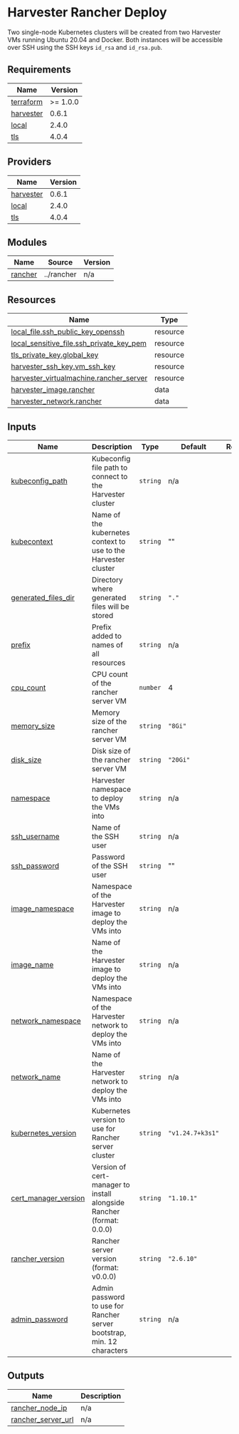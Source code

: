 # Harvester Rancher Deploy

Two single-node Kubernetes clusters will be created from two Harvester VMs running Ubuntu 20.04 and Docker.
Both instances will be accessible over SSH using the SSH keys `id_rsa` and `id_rsa.pub`.

<!-- BEGIN_TF_DOCS -->
## Requirements

| Name                                                                         | Version  |
|------------------------------------------------------------------------------|----------|
| <a name="requirement_terraform"></a> [terraform](#requirement\_terraform)    | >= 1.0.0 |
| <a name="requirement_harvester"></a> [harvester](#requirement\_harvester)    | 0.6.1    |
| <a name="requirement_local"></a> [local](#requirement\_local)                | 2.4.0    |
| <a name="requirement_tls"></a> [tls](#requirement\_tls)                      | 4.0.4    |

## Providers

| Name                                                                   | Version |
|------------------------------------------------------------------------|---------|
| <a name="provider_harvester"></a> [harvester](#provider\_harvester)    | 0.6.1   |
| <a name="provider_local"></a> [local](#provider\_local)                | 2.4.0   |
| <a name="provider_tls"></a> [tls](#provider\_tls)                      | 4.0.4   |

## Modules

| Name                                                      | Source     | Version |
|-----------------------------------------------------------|------------|---------|
| <a name="module_rancher"></a> [rancher](#module\_rancher) | ../rancher | n/a     |

## Resources

| Name                                                                                                                                        | Type     |
|---------------------------------------------------------------------------------------------------------------------------------------------|----------|
| [local_file.ssh_public_key_openssh](https://registry.terraform.io/providers/hashicorp/local/2.4.0/docs/resources/file)                      | resource |
| [local_sensitive_file.ssh_private_key_pem](https://registry.terraform.io/providers/hashicorp/local/2.4.0/docs/resources/sensitive_file)     | resource |
| [tls_private_key.global_key](https://registry.terraform.io/providers/hashicorp/tls/4.0.4/docs/resources/private_key)                        | resource |
| [harvester_ssh_key.vm_ssh_key](https://registry.terraform.io/providers/harvester/harvester/latest/docs/resources/ssh_key)                   | resource |
| [harvester_virtualmachine.rancher_server](https://registry.terraform.io/providers/harvester/harvester/latest/docs/resources/virtualmachine) | resource |
| [harvester_image.rancher](https://registry.terraform.io/providers/harvester/harvester/latest/docs/data-sources/image)                       | data     |
| [harvester_network.rancher](https://registry.terraform.io/providers/harvester/harvester/latest/docs/data-sources/network)                   | data     |

## Inputs

| Name                                                                                               | Description                                                            | Type     | Default          | Required |
|----------------------------------------------------------------------------------------------------|------------------------------------------------------------------------|----------|------------------|:--------:|
| <a name="input_kubeconfig_path"></a> [kubeconfig\_path](#kubeconfig\_path)                         | Kubeconfig file path to connect to the Harvester cluster               | `string` | n/a              |   yes    |
| <a name="input_kubecontext"></a> [kubecontext](#kubecontext)                                       | Name of the kubernetes context to use to the Harvester cluster         | `string` | ""               |    no    |
| <a name="input_generated_files_dir"></a> [generated\_files\_dir](#input\_generated\_files\_dir)    | Directory where generated files will be stored                         | `string` | `"."`            |    no    |
| <a name="input_prefix"></a> [prefix](#input\_prefix)                                               | Prefix added to names of all resources                                 | `string` | n/a              |   yes    |
| <a name="input_cpu_count"></a> [cpu_count](#cpu\_count)                                            | CPU count of the rancher server VM                                     | `number` | 4                |    no    |
| <a name="input_memory_size"></a> [memory_size](#memory\_size)                                      | Memory size of the rancher server VM                                   | `string` | `"8Gi"`          |    no    |
| <a name="input_disk_size"></a> [disk_size](#disk\_size)                                            | Disk size of the rancher server VM                                     | `string` | `"20Gi"`         |    no    |
| <a name="input_namespace"></a> [namespace](#namespace)                                             | Harvester namespace to deploy the VMs into                             | `string` | n/a              |   yes    |
| <a name="input_ssh_username"></a> [ssh\_username](#ssh\_username)                                  | Name of the SSH user                                                   | `string` | n/a              |   yes    |
| <a name="input_ssh_password"></a> [ssh\_password](#ssh\_password)                                  | Password of the SSH user                                               | `string` | ""               |    no    |
| <a name="input_image_namespace"></a> [image\_namespace](#image\_namespace)                         | Namespace of the Harvester image to deploy the VMs into                | `string` | n/a              |   yes    |
| <a name="input_image_name"></a> [image\_name](#image\_name)                                        | Name of the Harvester image to deploy the VMs into                     | `string` | n/a              |   yes    |
| <a name="input_network_namespace"></a> [network\_namespace](#network\_namespace)                   | Namespace of the Harvester network to deploy the VMs into              | `string` | n/a              |   yes    |
| <a name="input_network_name"></a> [network\_name](#network\_name)                                  | Name of the Harvester network to deploy the VMs into                   | `string` | n/a              |   yes    |
| <a name="input_kubernetes_version"></a> [kubernetes\_version](#input\_kubernetes\_version)         | Kubernetes version to use for Rancher server cluster                   | `string` | `"v1.24.7+k3s1"` |    no    |
| <a name="input_cert_manager_version"></a> [cert\_manager\_version](#input\_cert\_manager\_version) | Version of cert-manager to install alongside Rancher (format: 0.0.0)   | `string` | `"1.10.1"`       |    no    |
| <a name="input_rancher_version"></a> [rancher\_version](#input\_rancher\_version)                  | Rancher server version (format: v0.0.0)                                | `string` | `"2.6.10"`       |    no    |
| <a name="input_admin_password"></a> [admin\_password](#input\_admin\_password)                     | Admin password to use for Rancher server bootstrap, min. 12 characters | `string` | n/a              |   yes    |

## Outputs

| Name                                                                                           | Description |
|------------------------------------------------------------------------------------------------|-------------|
| <a name="output_rancher_node_ip"></a> [rancher\_node\_ip](#output\_rancher\_node\_ip)          | n/a         |
| <a name="output_rancher_server_url"></a> [rancher\_server\_url](#output\_rancher\_server\_url) | n/a         |
<!-- END_TF_DOCS -->
